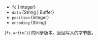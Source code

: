 <!-- YAML
added: v0.11.5
-->

* `fd` {Integer}
* `data` {String | Buffer}
* `position` {Integer}
* `encoding` {String}

[`fs.write()`] 的同步版本。返回写入的字节数。

